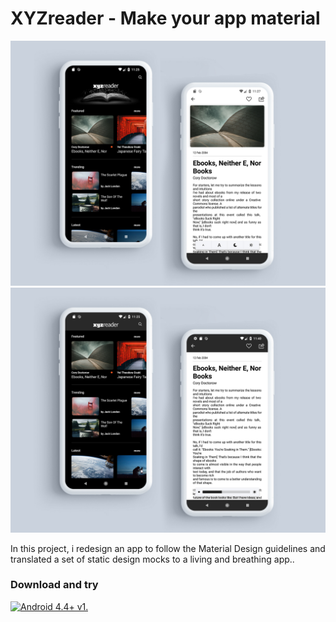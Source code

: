 # XYZreader - Make your app material

![ScreenShot](/banner.jpg)
![ScreenShot](/banner2.jpg)

In this project, i redesign an app to follow the Material Design guidelines and translated a set of static design mocks to a living and breathing app..

### Download and try
[![Android 4.4+ v1.](https://i.imgur.com/cqkJfYs.png)](https://github.com/rench9/xyz-reader/releases/download/1.0/XYZreader.apk "XYZreader")
